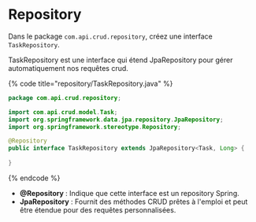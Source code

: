 # Repository

Dans le package `com.api.crud.repository`, créez une interface `TaskRepository`.

TaskRepository est une interface qui étend JpaRepository pour gérer automatiquement nos requêtes crud.

{% code title="repository/TaskRepository.java" %}
```java
package com.api.crud.repository;

import com.api.crud.model.Task;
import org.springframework.data.jpa.repository.JpaRepository;
import org.springframework.stereotype.Repository;

@Repository
public interface TaskRepository extends JpaRepository<Task, Long> {
	
}
```
{% endcode %}

* **@Repository** : Indique que cette interface est un repository Spring.
* **JpaRepository** : Fournit des méthodes CRUD prêtes à l'emploi et peut être étendue pour des requêtes personnalisées.
